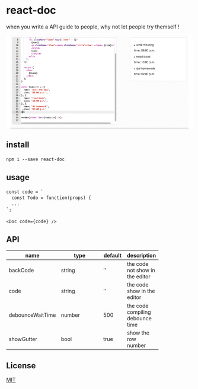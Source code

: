 # react-doc

when you write a API guide to people, why not let people try themself !

![](./gif/preview.gif)

## install

```
npm i --save react-doc
```

## usage

```
const code = `
  const Todo = function(props) {
  ...
`;

<Doc code={code} />
```

## API

<table class="table table-bordered table-striped">
    <thead>
    <tr>
        <th style="width: 50px">name</th>
        <th style="width: 100px">type</th>
        <th style="width: 50px">default</th>
        <th style="width: 50px">description</th>
    </tr>
    </thead>
    <tbody>
        <tr>
          <td>backCode</td>
          <td>string</td>
          <td>''</td>
          <td>the code not show in the editor</td>
        </tr>
        <tr>
          <td>code</td>
          <td>string</td>
          <td>''</td>
          <td>the code show in the editor</td>
        </tr>
        <tr>
          <td>debounceWaitTime</td>
          <td>number</td>
          <td>500</td>
          <td>the code compiling debounce time</td>
        </tr>
        <tr>
          <td>showGutter</td>
          <td>bool</td>
          <td>true</td>
          <td>show the row number</td>
        </tr>
    </tbody>
</table>

## License

[MIT](http://opensource.org/licenses/MIT)
